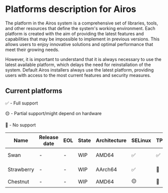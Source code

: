 # Platforms description for Airos

The platform in the Airos system is a comprehensive set of libraries, tools, and other resources that define the system's working environment. Each platform is created with the aim of providing the latest features and capabilities that may be impossible to implement in previous versions. This allows users to enjoy innovative solutions and optimal performance that meet their growing needs.

However, it is important to understand that it is always necessary to use the latest available platform, which delays the need for reinstallation of the system. Default Airos installers always use the latest platform, providing users with access to the most current features and security measures.

## Current platforms
✅ - Full support

🟡 - Partial support/might depend on hardware

🔴 - No support

| Name       | Release date | EOL | State | Architecture | SELinux | TPM | Bootloader     | Kernel | Rootfs       |
|------------|--------------|-----|-------|--------------|---------|-----|----------------|--------|--------------|
| Swan       | -            | -   | WIP   | AMD64        | ✅       | ✅   | UEFI           | 6.8.2  | brtfs (LUKS) |
| Strawberry | -            | -   | WIP   | AArch64      | ✅       | 🔴   | Raspberry Pi 4 | 6.8.2  | brtfs        |
| Chestnut   | -            | -   | WIP   | AMD64        | 🟡       | 🔴   | Legacy         | 6.8.2  | ext4         |

